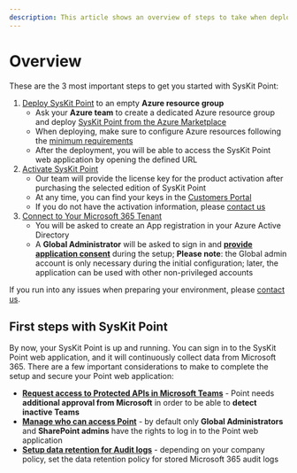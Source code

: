 ```yaml
---
description: This article shows an overview of steps to take when deploying SysKit Point.
---
```


# Overview

These are the 3 most important steps to get you started with SysKit Point:

1. [Deploy SysKit Point](deploy-syskit-point.md) to an empty **Azure resource group**
   * Ask your **Azure team** to create a dedicated Azure resource group and deploy [SysKit Point from the Azure Marketplace](https://azuremarketplace.microsoft.com/en-us/marketplace/apps/syskitltd.syskit_point)
   * When deploying, make sure to configure Azure resources following the [minimum requirements](../requirements/system-requirements.md)
   * After the deployment, you will be able to access the SysKit Point web application by opening the defined URL
2. [Activate SysKit Point](../activation/activate-syskit-point.md)
    * Our team will provide the license key for the product activation after purchasing the selected edition of SysKit Point
    * At any time, you can find your keys in the [Customers Portal](https://my.syskit.com/)
    * If you do not have the activation information, please [contact us](https://www.syskit.com/company/contact-us)
3. [Connect to Your Microsoft 365 Tenant](connect-to-tenant.md)
    * You will be asked to create an App registration in your Azure Active Directory
    * A **Global Administrator** will be asked to sign in and [**provide application consent**](../requirements/permission-requirements.md#global-administrator) during the setup; __Please note__: the Global admin account is only necessary during the initial configuration; later, the application can be used with other non-privileged accounts

If you run into any issues when preparing your environment, please [contact us](https://www.syskit.com/contact-us/).

## First steps with SysKit Point

By now, your SysKit Point is up and running. You can sign in to the SysKit Point web application, and it will continuously collect data from Microsoft 365. There are a few important considerations to make to complete the setup and secure your Point web application:

* [**Request access to Protected APIs in Microsoft Teams**](../configuration/microsoft-teams-activity.md) - Point needs **additional approval from Microsoft** in order to be able to **detect inactive Teams**
* [**Manage who can access Point**](../configuration/enable-role-based-access.md) - by default only **Global Administrators** and **SharePoint admins** have the rights to log in to the Point web application
* [**Setup data retention for Audit logs**](../configuration/customize-audit-logs-collection.md) - depending on your company policy, set the data retention policy for stored Microsoft 365 audit logs